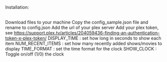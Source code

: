 Installation:<br><br>

Download files to your machine
Copy the config_sample.json file and rename to config.json
Add the url of your plex server
Add your plex token, see https://support.plex.tv/articles/204059436-finding-an-authentication-token-x-plex-token/
DISPLAY_TIME : set how long in seconds to show each item
NUM_RECENT_ITEMS :  set how many recently added shows/movies to display
TIME_FORMAT : set the time format for the clock
SHOW_CLOCK : Toggle on/off (1/0) the clock
